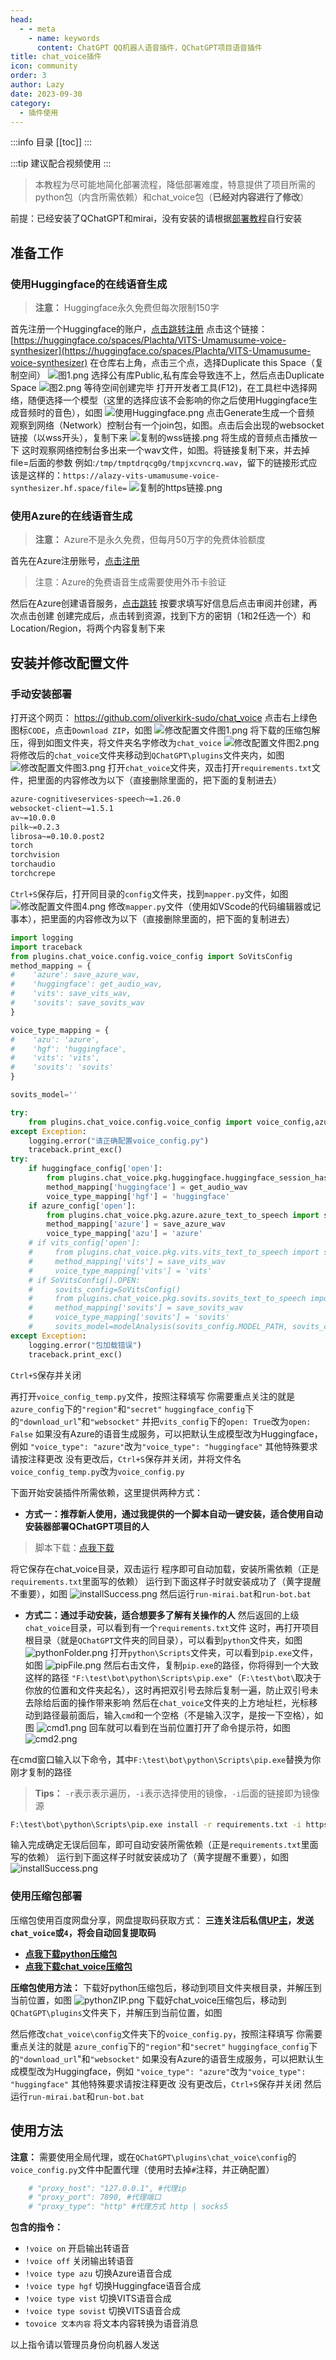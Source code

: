 ```yaml
---
head:
  - - meta
    - name: keywords
      content: ChatGPT QQ机器人语音插件，QChatGPT项目语音插件
title: chat_voice插件
icon: community
order: 3
author: Lazy
date: 2023-09-30
category:
  - 插件使用
---
```

:::info 目录
[[toc]]
:::

:::tip 建议配合视频使用
<BiliBili bvid="BV16w411D7Sn" />
:::

> 本教程为尽可能地简化部署流程，降低部署难度，特意提供了项目所需的python包（内含所需依赖）和chat_voice包（**已经对内容进行了修改**）

前提：已经安装了QChatGPT和mirai，没有安装的请根据[部署教程](../deploy/README.md)自行安装

## 准备工作

### 使用Huggingface的在线语音生成
> **注意：** Huggingface永久免费但每次限制150字

首先注册一个Huggingface的账户，[点击跳转注册](https://huggingface.co/join)
点击这个链接：[https://huggingface.co/spaces/Plachta/VITS-Umamusume-voice-synthesizer](https://huggingface.co/spaces/Plachta/VITS-Umamusume-voice-synthesizer)
在仓库右上角，点击三个点，选择Duplicate this Space（复制空间）
![图1.png](https://s2.loli.net/2023/08/12/HsxhmKF35BDjbU9.png)
选择公有库Public,私有库会导致连不上，然后点击Duplicate Space
![图2.png](https://s2.loli.net/2023/08/12/QYszWePDgTcxvp9.png)
等待空间创建完毕
打开开发者工具(F12)，在工具栏中选择网络，随便选择一个模型（这里的选择应该不会影响的你之后使用Huggingface生成音频时的音色），如图
![使用Huggingface.png](https://s2.loli.net/2023/08/17/KaM8GwchASXkJjI.png)
点击Generate生成一个音频
观察到网络（Network）控制台有一个join包，如图。点击后会出现的websocket链接（以wss开头），复制下来
![复制的wss链接.png](https://s2.loli.net/2023/08/17/ZrJQUXieI2KLamP.png)
将生成的音频点击播放一下
这时观察网络控制台多出来一个wav文件，如图。将链接复制下来，并去掉file=后面的参数
例如:`/tmp/tmptdrqcg0g/tmpjxcvncrq.wav`，留下的链接形式应该是这样的：`https://alazy-vits-umamusume-voice-synthesizer.hf.space/file=`
![复制的https链接.png](https://s2.loli.net/2023/08/17/Tg3K8hVOyJl7xDr.png)
###  使用Azure的在线语音生成
> **注意：** Azure不是永久免费，但每月50万字的免费体验额度

首先在Azure注册账号，[点击注册](https://azure.microsoft.com/zh-cn/)
> 注意：Azure的免费语音生成需要使用外币卡验证

然后在Azure创建语音服务，[点击跳转](https://portal.azure.com/#view/Microsoft_Azure_Marketplace/GalleryItemDetailsBladeNopdl/id/Microsoft.CognitiveServicesSpeechServices)
按要求填写好信息后点击审阅并创建，再次点击创建
创建完成后，点击转到资源，找到下方的密钥（1和2任选一个）和Location/Region，将两个内容复制下来

## 安装并修改配置文件
### 手动安装部署
打开这个网页：
https://github.com/oliverkirk-sudo/chat_voice
点击右上绿色图标`CODE`，点击`Download ZIP`，如图
![修改配置文件图1.png](https://s2.loli.net/2023/08/17/OxFLS8Dc6KE4nYb.png)
将下载的压缩包解压，得到如图文件夹，将文件夹名字修改为`chat_voice`
![修改配置文件图2.png](https://s2.loli.net/2023/08/17/iJgTvDRjFGZ8KfN.png)
将修改后的`chat_voice`文件夹移动到`QChatGPT\plugins`文件夹内，如图
![修改配置文件图3.png](https://s2.loli.net/2023/08/17/3oYw1IjWBl2RkAd.png)
打开`chat_voice`文件夹，双击打开`requirements.txt`文件，把里面的内容修改为以下（直接删除里面的，把下面的复制进去）
```txt
azure-cognitiveservices-speech~=1.26.0
websocket-client~=1.5.1
av~=10.0.0
pilk~=0.2.3
librosa~=0.10.0.post2
torch
torchvision
torchaudio
torchcrepe
```
`Ctrl+S`保存后，打开同目录的`config`文件夹，找到`mapper.py`文件，如图
![修改配置文件图4.png](https://s2.loli.net/2023/08/17/8gqLwiSGCpXnUoj.png)
修改`mapper.py`文件（使用如VScode的代码编辑器或记事本），把里面的内容修改为以下（直接删除里面的，把下面的复制进去）
```python
import logging
import traceback
from plugins.chat_voice.config.voice_config import SoVitsConfig
method_mapping = {
#    'azure': save_azure_wav,
#    'huggingface': get_audio_wav,
#    'vits': save_vits_wav,
#    'sovits': save_sovits_wav
}

voice_type_mapping = {
#    'azu': 'azure',
#    'hgf': 'huggingface',
#    'vits': 'vits',
#    'sovits': 'sovits'
}

sovits_model=''

try:
    from plugins.chat_voice.config.voice_config import voice_config,azure_config,huggingface_config,vits_config,SoVitsConfig
except Exception:
    logging.error("请正确配置voice_config.py")
    traceback.print_exc()
try:
    if huggingface_config['open']:
        from plugins.chat_voice.pkg.huggingface.huggingface_session_hash import get_audio_wav
        method_mapping['huggingface'] = get_audio_wav
        voice_type_mapping['hgf'] = 'huggingface'
    if azure_config['open']:
        from plugins.chat_voice.pkg.azure.azure_text_to_speech import save_azure_wav
        method_mapping['azure'] = save_azure_wav
        voice_type_mapping['azu'] = 'azure'
    # if vits_config['open']:
    #     from plugins.chat_voice.pkg.vits.vits_text_to_speech import save_vits_wav
    #     method_mapping['vits'] = save_vits_wav
    #     voice_type_mapping['vits'] = 'vits'
    # if SoVitsConfig().OPEN:
    #     sovits_config=SoVitsConfig()
    #     from plugins.chat_voice.pkg.sovits.sovits_text_to_speech import save_sovits_wav,modelAnalysis
    #     method_mapping['sovits'] = save_sovits_wav
    #     voice_type_mapping['sovits'] = 'sovits'
    #     sovits_model=modelAnalysis(sovits_config.MODEL_PATH, sovits_config.CONFIG_PATH, sovits_config.CLUSTER_MODEL_PATH, sovits_config.ENHANCE, sovits_config.DIFF_MODEL_PATH,sovits_config.DIFF_CONFIG_PATH, sovits_config.ONLY_DIFFUSION)
except Exception:
    logging.error("包加载错误")
    traceback.print_exc()
```
`Ctrl+S`保存并关闭

再打开`voice_config_temp.py`文件，按照注释填写
你需要重点关注的就是
`azure_config`下的`"region"`和`"secret"`
`huggingface_config`下的`"download_url`"和`"websocket"`
并把`vits_config`下的`open: True`改为`open: False`
如果没有Azure的语音生成服务，可以把默认生成模型改为Huggingface，例如
`"voice_type": "azure"`改为`"voice_type": "huggingface"`
其他特殊要求请按注释更改
没有更改后，`Ctrl+S`保存并关闭，并将文件名`voice_config_temp.py`改为`voice_config.py`

下面开始安装插件所需依赖，这里提供两种方式：

- **方式一：推荐新人使用，通过我提供的一个脚本自动一键安装，适合使用自动安装器部署QChatGPT项目的人**

> 脚本下载：[点我下载](https://github.com/the-lazy-me/A-Utility-Room/releases/download/bat%E8%84%9A%E6%9C%AC/run-CVinstall.bat)

将它保存在chat_voice目录，双击运行
程序即可自动加载，安装所需依赖（正是`requirements.txt`里面写的依赖）
运行到下面这样子时就安装成功了（黄字提醒不重要），如图
![installSuccess.png](https://s2.loli.net/2023/08/17/hLwlTyxavczK9fq.png)
然后运行`run-mirai.bat`和`run-bot.bat`

- **方式二：通过手动安装，适合想要多了解有关操作的人**
然后返回的上级`chat_voice`目录，可以看到有一个`requirements.txt`文件
这时，再打开项目根目录（就是`QChatGPT`文件夹的同目录），可以看到`python`文件夹，如图
![pythonFolder.png](https://s2.loli.net/2023/08/17/8djB6FDOeTtM5Pv.png)
打开`python\Scripts`文件夹，可以看到`pip.exe`文件，如图
![pipFile.png](https://s2.loli.net/2023/08/17/s5AcgvPTWFQdynH.png)
然后右击文件，复制`pip.exe`的路径，你将得到一个大致这样的路径
`"F:\test\bot\python\Scripts\pip.exe"`（`F:\test\bot\`取决于你放的位置和文件夹起名），这时再把双引号去除后复制一遍，防止双引号未去除给后面的操作带来影响
然后在`chat_voice`文件夹的上方地址栏，光标移动到路径最前面后，输入`cmd`和一个空格（不是输入汉字，是按一下空格），如图
![cmd1.png](https://s2.loli.net/2023/08/17/qlCfVk8g57ILp4Q.png)
回车就可以看到在当前位置打开了命令提示符，如图
![cmd2.png](https://s2.loli.net/2023/08/17/Y3yXthNmR7nW4fl.png)

在cmd窗口输入以下命令，其中`F:\test\bot\python\Scripts\pip.exe`替换为你刚才复制的路径
> **Tips：** `-r`表示表示遍历，`-i`表示选择使用的镜像，`-i`后面的链接即为镜像源

```cmd
F:\test\bot\python\Scripts\pip.exe install -r requirements.txt -i https://pypi.tuna.tsinghua.edu.cn/simple
```
输入完成确定无误后回车，即可自动安装所需依赖（正是`requirements.txt`里面写的依赖）
运行到下面这样子时就安装成功了（黄字提醒不重要），如图
![installSuccess.png](https://s2.loli.net/2023/08/17/hLwlTyxavczK9fq.png)

### 使用压缩包部署

压缩包使用百度网盘分享，网盘提取码获取方式：
**三连关注后私信[UP主](https://space.bilibili.com/407410594)，发送`chat_voice`或`4`，将会自动回复提取码**
- **[点我下载python压缩包](https://pan.baidu.com/s/1ZHeUe8Y79CxGl-81MnVBGg)**
- **[点我下载chat_voice压缩包](https://pan.baidu.com/s/1dwg1akeZRB9suJ7diXPZLA)**



**压缩包使用方法：**
下载好python压缩包后，移动到项目文件夹根目录，并解压到当前位置，如图
![pythonZIP.png](https://s2.loli.net/2023/08/17/57wezGrEPDib2Wh.png)
下载好chat_voice压缩包后，移动到`QChatGPT\plugins`文件夹下，并解压到当前位置，如图

然后修改`chat_voice\config`文件夹下的`voice_config.py`，按照注释填写
你需要重点关注的就是
`azure_config`下的`"region"`和`"secret"`
`huggingface_config`下的`"download_url`"和`"websocket"`
如果没有Azure的语音生成服务，可以把默认生成模型改为Huggingface，例如
`"voice_type": "azure"`改为`"voice_type": "huggingface"`
其他特殊要求请按注释更改
没有更改后，`Ctrl+S`保存并关闭
然后运行`run-mirai.bat`和`run-bot.bat`

## 使用方法

**注意：**
需要使用全局代理，或在`QChatGPT\plugins\chat_voice\config`的`voice_config.py`文件中配置代理（使用时去掉`#`注释，并正确配置）
```python
    # "proxy_host": "127.0.0.1", #代理ip
    # "proxy_port": 7890, #代理端口
    # "proxy_type": "http" #代理方式 http | socks5
```

**包含的指令：**
- `!voice on`  开启输出转语音
- `!voice off`  关闭输出转语音
- `!voice type azu`  切换Azure语音合成
- `!voice type hgf`  切换Huggingface语音合成
- `!voice type vist`  切换VITS语音合成
- `!voice type sovist`  切换VITS语音合成
- `tovoice 文本内容`  将文本内容转换为语音消息

以上指令请以管理员身份向机器人发送